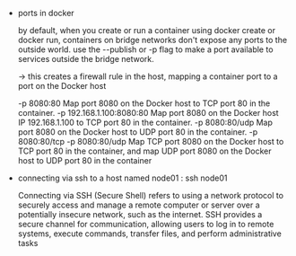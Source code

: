 * ports in docker

    by default, when you create or run a container using docker create or docker run, containers on bridge networks don't expose any ports to the outside world. use the --publish or -p flag to make a port available to services outside the bridge network.

    -> this creates a firewall rule in the host, mapping a container port to a port on the Docker host

    -p 8080:80	Map port 8080 on the Docker host to TCP port 80 in the container.
    -p 192.168.1.100:8080:80	Map port 8080 on the Docker host IP 192.168.1.100 to TCP port 80 in the container.
    -p 8080:80/udp	Map port 8080 on the Docker host to UDP port 80 in the container.
    -p 8080:80/tcp -p 8080:80/udp	Map TCP port 8080 on the Docker host to TCP port 80 in the container, and map UDP port 8080 on the Docker host to UDP port 80 in the container

* connecting via ssh to a host named node01 : ssh node01

    Connecting via SSH (Secure Shell) refers to using a network protocol to securely access and manage a remote computer or server over a potentially insecure network, such as the internet. SSH provides a secure channel for communication, allowing users to log in to remote systems, execute commands, transfer files, and perform administrative tasks

